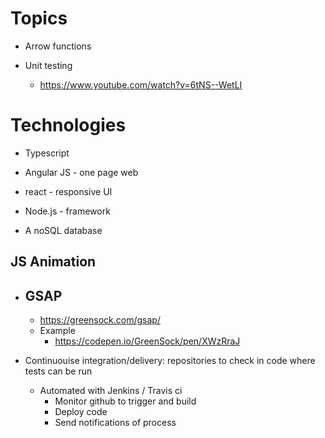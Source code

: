# Topics

- Arrow functions

- Unit testing
	- https://www.youtube.com/watch?v=6tNS--WetLI

# Technologies

- Typescript

- Angular JS - one page web  

- react - responsive UI  

- Node.js - framework

- A noSQL database

## JS Animation

- GSAP
	- 
	- https://greensock.com/gsap/
	- Example
		- https://codepen.io/GreenSock/pen/XWzRraJ

- Continuouise integration/delivery: repositories to check in code where tests can be run
	- Automated with Jenkins / Travis ci
		- Monitor github to trigger and build
		- Deploy code
		- Send notifications of process